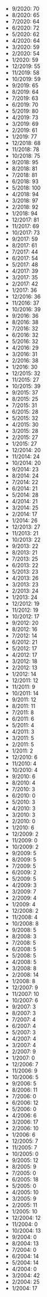 *  9/2020: 70
*  8/2020: 65
*  7/2020: 64
*  6/2020: 72
*  5/2020: 62
*  4/2020: 64
*  3/2020: 59
*  2/2020: 54
*  1/2020: 59
*  12/2019: 55
*  11/2019: 58
*  10/2019: 59
*  9/2019: 65
*  8/2019: 64
*  7/2019: 63
*  6/2019: 70
*  5/2019: 80
*  4/2019: 73
*  3/2019: 69
*  2/2019: 61
*  1/2019: 77
*  12/2018: 68
*  11/2018: 78
*  10/2018: 75
*  9/2018: 95
*  8/2018: 81
*  7/2018: 81
*  6/2018: 93
*  5/2018: 100
*  4/2018: 94
*  3/2018: 97
*  2/2018: 92
*  1/2018: 94
*  12/2017: 81
*  11/2017: 69
*  10/2017: 73
*  9/2017: 59
*  8/2017: 61
*  7/2017: 44
*  6/2017: 54
*  5/2017: 48
*  4/2017: 39
*  3/2017: 35
*  2/2017: 42
*  1/2017: 36
*  12/2016: 36
*  11/2016: 37
*  10/2016: 39
*  9/2016: 36
*  8/2016: 38
*  7/2016: 32
*  6/2016: 32
*  5/2016: 32
*  4/2016: 29
*  3/2016: 31
*  2/2016: 38
*  1/2016: 30
*  12/2015: 32
*  11/2015: 27
*  10/2015: 39
*  9/2015: 37
*  8/2015: 25
*  7/2015: 31
*  6/2015: 28
*  5/2015: 32
*  4/2015: 30
*  3/2015: 28
*  2/2015: 27
*  1/2015: 27
*  12/2014: 20
*  11/2014: 24
*  10/2014: 20
*  9/2014: 23
*  8/2014: 24
*  7/2014: 22
*  6/2014: 21
*  5/2014: 28
*  4/2014: 21
*  3/2014: 25
*  2/2014: 17
*  1/2014: 26
*  12/2013: 27
*  11/2013: 21
*  10/2013: 22
*  9/2013: 22
*  8/2013: 21
*  7/2013: 25
*  6/2013: 22
*  5/2013: 23
*  4/2013: 26
*  3/2013: 23
*  2/2013: 24
*  1/2013: 24
*  12/2012: 19
*  11/2012: 19
*  10/2012: 17
*  9/2012: 20
*  8/2012: 16
*  7/2012: 14
*  6/2012: 21
*  5/2012: 17
*  4/2012: 17
*  3/2012: 18
*  2/2012: 13
*  1/2012: 14
*  12/2011: 12
*  11/2011: 9
*  10/2011: 14
*  9/2011: 12
*  8/2011: 11
*  7/2011: 8
*  6/2011: 6
*  5/2011: 4
*  4/2011: 3
*  3/2011: 5
*  2/2011: 5
*  1/2011: 2
*  12/2010: 6
*  11/2010: 4
*  10/2010: 4
*  9/2010: 6
*  8/2010: 4
*  7/2010: 3
*  6/2010: 0
*  5/2010: 3
*  4/2010: 3
*  3/2010: 3
*  2/2010: 0
*  1/2010: 6
*  12/2009: 2
*  11/2009: 0
*  10/2009: 2
*  9/2009: 5
*  8/2009: 5
*  7/2009: 5
*  6/2009: 2
*  5/2009: 5
*  4/2009: 3
*  3/2009: 7
*  2/2009: 4
*  1/2009: 4
*  12/2008: 2
*  11/2008: 4
*  10/2008: 8
*  9/2008: 5
*  8/2008: 3
*  7/2008: 5
*  6/2008: 5
*  5/2008: 5
*  4/2008: 5
*  3/2008: 8
*  2/2008: 14
*  1/2008: 8
*  12/2007: 9
*  11/2007: 10
*  10/2007: 6
*  9/2007: 3
*  8/2007: 3
*  7/2007: 4
*  6/2007: 4
*  5/2007: 3
*  4/2007: 4
*  3/2007: 4
*  2/2007: 9
*  1/2007: 0
*  12/2006: 7
*  11/2006: 9
*  10/2006: 5
*  9/2006: 5
*  8/2006: 11
*  7/2006: 0
*  6/2006: 12
*  5/2006: 0
*  4/2006: 6
*  3/2006: 17
*  2/2006: 10
*  1/2006: 6
*  12/2005: 7
*  11/2005: 7
*  10/2005: 0
*  9/2005: 12
*  8/2005: 9
*  7/2005: 0
*  6/2005: 18
*  5/2005: 0
*  4/2005: 10
*  3/2005: 9
*  2/2005: 11
*  1/2005: 10
*  12/2004: 12
*  11/2004: 0
*  10/2004: 13
*  9/2004: 0
*  8/2004: 13
*  7/2004: 0
*  6/2004: 14
*  5/2004: 14
*  4/2004: 0
*  3/2004: 42
*  2/2004: 25
*  1/2004: 17
